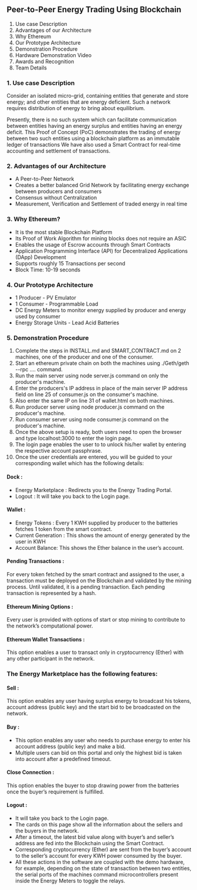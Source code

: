 ## Peer-to-Peer Energy Trading Using Blockchain

  1. Use case Description
  2. Advantages of our Architecture
  3. Why Ethereum
  4. Our Prototype Architecture
  5. Demonstration Procedure
  6. Hardware Demonstration Video
  7. Awards and Recognition
  8. Team Details




### 1. Use case Description
Consider an isolated micro-grid, containing entities that generate and store energy; and other entities that are energy deficient.
Such a network requires distribution of energy to bring about equilibrium.

Presently, there is no such system which can facilitate communication between entities having an energy surplus and entities having an energy deficit.
This Proof of Concept (PoC) demonstrates the trading of energy between two such entities using a blockchain platform as an immutable ledger of transactions
We have also used a Smart Contract for real-time accounting and settlement of transactions.

### 2. Advantages of our Architecture
- A Peer-to-Peer Network
- Creates a better balanced Grid Network by facilitating energy exchange between producers and consumers
- Consensus without Centralization
- Measurement, Verification and Settlement of traded energy in real time


### 3. Why Ethereum?
- It is the most stable Blockchain Platform
- Its Proof of Work Algorithm for mining blocks does not require an ASIC
- Enables the usage of Escrow accounts through Smart Contracts
- Application Programming Interface (API) for Decentralized Applications (DApp) Development
- Supports roughly 15 Transactions per second
- Block Time: 10-19 seconds


### 4. Our Prototype Architecture
- 1 Producer - PV Emulator
- 1 Consumer - Programmable Load
- DC Energy Meters to monitor energy supplied by producer and energy used by consumer
- Energy Storage Units - Lead Acid Batteries


### 5. Demonstration Procedure
1. Complete the steps in INSTALL.md and SMART_CONTRACT.md on 2 machines, one of the producer and one of the consumer.
2. Start an ethereum private chain on both the machines using ./Geth/geth --rpc .... command.
3. Run the main server using node server.js command on only the producer's machine.
4. Enter the producers's IP address in place of the main server IP address field on line 25 of consumer.js on the consumer's machine.
5. Also enter the same IP on line 31 of wallet.html on both machines.
6. Run producer server using node producer.js command on the producer's machine.
7. Run consumer server using node consumer.js command on the producer's machine.
8. Once the above setup is ready, both users need to open the browser and type localhost:3000 to enter the login page.
9. The login page enables the user to to unlock his/her wallet by entering the respective account passphrase.
10. Once the user credentials are entered, you will be guided to your corresponding wallet which has the following details:



#### Dock :

- Energy Marketplace : Redirects you to the Energy Trading Portal.
- Logout : It will take you back to the Login page.

#### Wallet :

- Energy Tokens : Every 1 KWH supplied by producer to the batteries fetches 1 token from the smart contract.
- Current Generation : This shows the amount of energy generated by the user in KWH
- Account Balance: This shows the Ether balance in the user’s account.

#### Pending Transactions :

For every token fetched by the smart contract and assigned to the user, a transaction must be deployed on the Blockchain and validated by the mining process.
Until validated, it is a pending transaction. Each pending transaction is represented by a hash.

#### Ethereum Mining Options :

Every user is provided with options of start or stop mining to contribute to the network’s computational power.

#### Ethereum Wallet Transactions :

This option enables a user to transact only in cryptocurrency (Ether) with any other participant in the network.


### The Energy Marketplace has the following features:


#### Sell :

This option enables any user having surplus energy to broadcast his tokens, account address (public key) and the start bid to be broadcasted on the network.

#### Buy :

- This option enables any user who needs to purchase energy to enter his account address (public key) and make a bid.
- Multiple users can bid on this portal and only the highest bid is taken into account after a predefined timeout.

#### Close Connection :

This option enables the buyer to stop drawing power from the batteries once the buyer’s requirement is fulfilled.


#### Logout : 

- It will take you back to the Login page.
- The cards on this page show all the information about the sellers and the buyers in the network.
- After a timeout, the latest bid value along with buyer’s and seller’s address are fed into the Blockchain using the Smart Contract.
- Corresponding cryptocurrency (Ether) are sent from the buyer’s account to the seller’s account for every KWH power consumed by the buyer.
- All these actions in the software are coupled with the demo hardware, for example, depending on the state of transaction between two entities, the serial ports of the machines command microcontrollers present inside the Energy Meters to toggle the relays.
